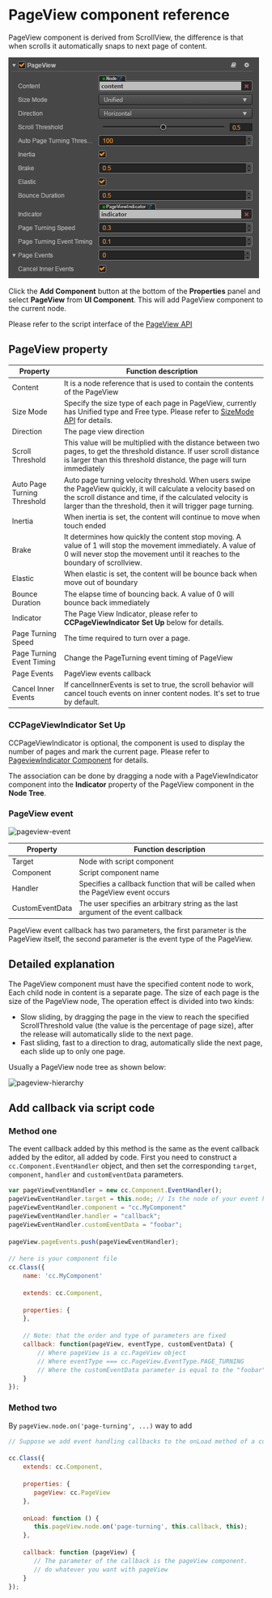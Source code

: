 # PageView component reference

PageView component is derived from ScrollView, the difference is that when scrolls it automatically snaps to next page of content.

![pageview-inspector](./pageview/pageview-inspector.png)

Click the **Add Component** button at the bottom of the **Properties** panel and select **PageView** from **UI Component**. This will add PageView component to the current node.

Please refer to the script interface of the [PageView API](../../../api/en/classes/PageView.html)

## PageView property

| Property                    | Function description |
| --------------------------- | --------------------------- |
| Content                     | It is a node reference that is used to contain the contents of the PageView |
| Size Mode                   | Specify the size type of each page in PageView, currently has Unified type and Free type. Please refer to [SizeMode API](../../../api/en/enums/PageView.SizeMode.html) for details.|
| Direction                   | The page view direction |
| Scroll Threshold            | This value will be multiplied with the distance between two pages, to get the threshold distance. If user scroll distance is larger than this threshold distance, the page will turn immediately |
| Auto Page Turning Threshold | Auto page turning velocity threshold. When users swipe the PageView quickly, it will calculate a velocity based on the scroll distance and time, if the calculated velocity is larger than the threshold, then it will trigger page turning. |
| Inertia                     | When inertia is set, the content will continue to move when touch ended |
| Brake                       | It determines how quickly the content stop moving. A value of 1 will stop the movement immediately. A value of 0 will never stop the movement until it reaches to the boundary of scrollview. |
| Elastic                     | When elastic is set, the content will be bounce back when move out of boundary |
| Bounce Duration             | The elapse time of bouncing back. A value of 0 will bounce back immediately |
| Indicator                   | The Page View Indicator, please refer to **CCPageViewIndicator Set Up** below for details. |
| Page Turning Speed          | The time required to turn over a page. |
| Page Turning Event Timing   | Change the PageTurning event timing of PageView |
| Page Events                 | PageView events callback |
| Cancel Inner Events         | If cancelInnerEvents is set to true, the scroll behavior will cancel touch events on inner content nodes. It's set to true by default.|

### CCPageViewIndicator Set Up

CCPageViewIndicator is optional, the component is used to display the number of pages and mark the current page. Please refer to [PageviewIndicator Component](./pageviewindicator.md) for details.

The association can be done by dragging a node with a PageViewIndicator component into the **Indicator** property of the PageView component in the **Node Tree**.

### PageView event

![pageview-event](./pageview/pageview-event.png)

| Property        | Function description |
| --------------  | -----------                                                  |
| Target          | Node with script component |
| Component       | Script component name |
| Handler         | Specifies a callback function that will be called when the PageView event occurs |
| CustomEventData | The user specifies an arbitrary string as the last argument of the event callback |

PageView event callback has two parameters, the first parameter is the PageView itself, the second parameter is the event type of the PageView.

## Detailed explanation

The PageView component must have the specified content node to work, Each child node in content is a separate page. The size of each page is the size of the PageView node, The operation effect is divided into two kinds: 

- Slow sliding, by dragging the page in the view to reach the specified ScrollThreshold value (the value is the percentage of page size), after the release will automatically slide to the next page.
- Fast sliding, fast to a direction to drag, automatically slide the next page, each slide up to only one page.

Usually a PageView node tree as shown below:

![pageview-hierarchy](./pageview/pageview-hierarchy.png)

## Add callback via script code

### Method one

The event callback added by this method is the same as the event callback added by the editor, all added by code. First you need to construct a `cc.Component.EventHandler` object, and then set the corresponding `target`, `component`, `handler` and `customEventData` parameters.

```js
var pageViewEventHandler = new cc.Component.EventHandler();
pageViewEventHandler.target = this.node; // Is the node of your event handling code component
pageViewEventHandler.component = "cc.MyComponent"
pageViewEventHandler.handler = "callback";
pageViewEventHandler.customEventData = "foobar";

pageView.pageEvents.push(pageViewEventHandler);

// here is your component file
cc.Class({
    name: 'cc.MyComponent'

    extends: cc.Component,

    properties: {
    },

    // Note: that the order and type of parameters are fixed
    callback: function(pageView, eventType, customEventData) {
        // Where pageView is a cc.PageView object
        // Where eventType === cc.PageView.EventType.PAGE_TURNING
        // Where the customEventData parameter is equal to the "foobar"
    }
});
```

### Method two

By `pageView.node.on('page-turning', ...)` way to add

```js
// Suppose we add event handling callbacks to the onLoad method of a component and perform event handling in the callback function:

cc.Class({
    extends: cc.Component,

    properties: {
       pageView: cc.PageView
    },

    onLoad: function () {
       this.pageView.node.on('page-turning', this.callback, this);
    },

    callback: function (pageView) {
       // The parameter of the callback is the pageView component.
       // do whatever you want with pageView
    }
});
```
